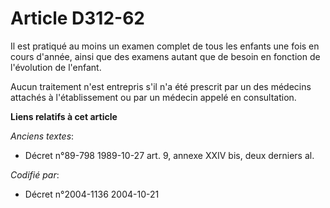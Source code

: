 # Article D312-62

Il est pratiqué au moins un examen complet de tous les enfants une fois en cours d'année, ainsi que des examens autant que de
besoin en fonction de l'évolution de l'enfant.

Aucun traitement n'est entrepris s'il n'a été prescrit par un des médecins attachés à l'établissement ou par un médecin
appelé en consultation.

**Liens relatifs à cet article**

_Anciens textes_:

  - Décret n°89-798 1989-10-27 art. 9, annexe XXIV bis, deux derniers al.

_Codifié par_:

  - Décret n°2004-1136 2004-10-21
